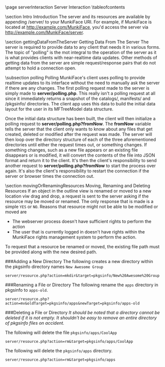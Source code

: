 \page serverInteraction Server Interaction
\tableofcontents

\section Intro Introduction
The server and its resources are available by appending /server/ to your MunkiFace URI. For example, if MunkiFace is located at http://example.com/MunkiFace, you'd access the server via http://example.com/MunkiFace/server.


\section gettingDataFromTheServer Getting Data From The Server
The server is required to provide data to any client that needs it in various forms. The topic of "polling" is the mot integral to the operation of the server as it is what provides clients with near-realtime data updates. Other methods of getting data from the server are simple request/response pairs that do not attempt to hold a connection open.

\subsection polling Polling
MunkiFace's client uses polling to provide realtime updates to its interface without the need to manually ask the server if there are any changes. The first polling request made to the server is simply made to **server/polling.php**. This really isn't a polling request at all since it immediately returns a snapshot of the catalogs/, manifests/ and /pkgsinfo/ directories. The client app uses this data to build the initial data layout for the user in its MFTreeModel data structure.

Once the initial data structure has been built, the client will then initialize a polling request to **server/polling.php?fromNow**. The **fromNow** variable tells the server that the client only wants to know about any files that get created, deleted or modified after the request was made. The server will then loop over the directory structure of each of the three aforementioned directories until either the request times out, or something changes. If something changes, such as a new file appears or an existing file disappears or is modified, it will convert the contents of the file into JSON format and return it to the client. It's then the client's responsibility to send another request to **server/polling.php?fromNow** to start the process over again. It's also the client's responsibility to restart the connection if the server or browser times the connection out.

\section movingOrRenamingResources Moving, Renaming and Deleting Resources
If an object in the outline view is renamed or moved to a new location viw drag and drop, a request is sent to the server asking if the resource may be moved or renamed. The only response that is made is a simple `YES` or `NO`. Reasons that resource might not be able to be modified or moved are

- The webserver process doesn't have sufficient rights to perform the action
- The user that is currently logged in doesn't have rights within the MunkiFace rights management system to perform the action.

To request that a resource be renamed or moved, the existing file path must be provided along with the new desired path.

###Adding a New Directory
The following creates a new directory within the pkgsinfo directory names `New Awesome Group`

    server/resource.php?action=mkdir&target=pkgsinfo/New%20Awesome%20Group

###Renaming a File or Directory
The following rename the `apps` directory in pkgsinfo to `apps-old`.

    server/resource.php?action=mv&oldTarget=pkgsinfo/apps&newTarget=pkgsinfo/apps-old

###Deleting a File or Directory
_It should be noted that a directory cannot be deleted if it is not empty. It shouldn't be easy to remove an entire directory of pkgsinfo files on accident._

The following will delete the file `pkgsinfo/apps/CoolApp`

    server/resource.php?action=rm&target=pkgsinfo/apps/CoolApp

The following will delete the `pkgsinfo/apps` directory.

    server/resource.php?action=rm&target=pkgsinfo/apps